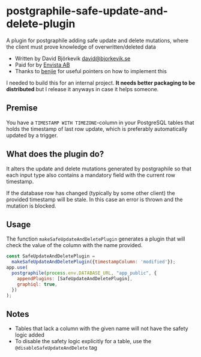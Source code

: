 # postgraphile-safe-update-and-delete-plugin
A plugin for postgraphile adding safe update and delete mutations, where the
client must prove knowledge of overwritten/deleted data

 * Written by David Björkevik <david@bjorkevik.se>
 * Paid for by [Envista AB](https://www.envista.se/)
 * Thanks to [benjie](https://github.com/benjie) for useful pointers on how to
   implement this

I needed to build this for an internal project. **It needs better
packaging to be distributed** but I release it anyways in case it helps
someone.

## Premise

You have a `TIMESTAMP WITH TIMEZONE`-column in your PostgreSQL tables that
holds the timestamp of last row update, which is preferably automatically 
updated by a trigger.

## What does the plugin do?
It alters the update and delete mutations generated by postgraphile so that each
input type also contains a mandatory field with the current row timestamp.

If the database row has changed (typically by some other client) the provided 
timestamp will be stale. In this case an error is thrown and the mutation is
blocked.

## Usage

The function `makeSafeUpdateAndDeletePlugin` generates a plugin that will check
the value of the column with the name provided.

```javascript
const SafeUpdateAndDeletePlugin = 
  makeSafeUpdateAndDeletePlugin({timestampColumn: 'modified'});
app.use(
  postgraphile(process.env.DATABASE_URL, "app_public", {
    appendPlugins: [SafeUpdateAndDeletePlugin],
    graphiql: true,
  })
);
```

## Notes

 * Tables that lack a column with the given name will not have the safety
   logic added
 * To disable the safety logic explicitly for a table, use the 
   `@disableSafeUpdateAndDelete` tag
